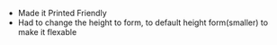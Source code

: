 - Made it Printed Friendly
- Had to change the height to form, to default height form(smaller) to make it flexable
